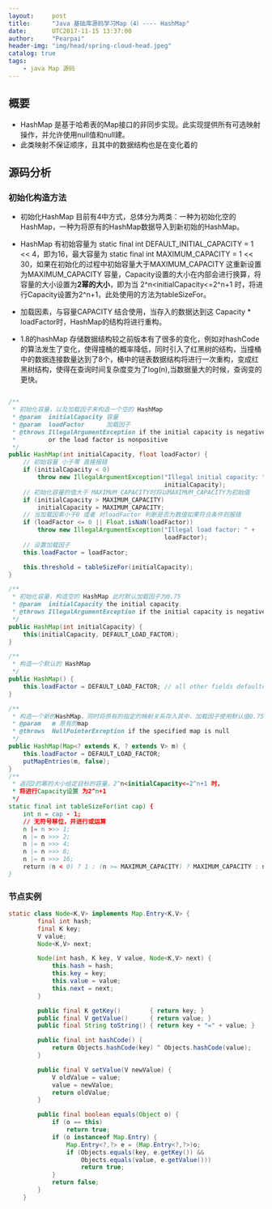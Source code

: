 ```yaml
---
layout:     post
title:      "Java 基础库源码学习Map（4）---- HashMap"
date:       UTC2017-11-15 13:37:00
author:     "Pearpai"
header-img: "img/head/spring-cloud-head.jpeg"
catalog: true
tags:
    - java Map 源码
---
```

## 概要
- HashMap 是基于哈希表的Map接口的非同步实现。此实现提供所有可选映射操作，并允许使用null值和null建。
- 此类映射不保证顺序，且其中的数据结构也是在变化着的

## 源码分析
### 初始化构造方法

- 初始化HashMap 目前有4中方式，总体分为两类：一种为初始化空的HashMap，一种为将原有的HashMap数据导入到新初始的HashMap。

- HashMap 有初始容量为 static final int DEFAULT_INITIAL_CAPACITY = 1 << 4，即为16，最大容量为 static final int MAXIMUM_CAPACITY = 1 << 30，如果在初始化的过程中初始容量大于MAXIMUM_CAPACITY 这重新设置为MAXIMUM_CAPACITY 容量，Capacity设置的大小在内部会进行换算，将容量的大小设置为**2幂的大小**，即为当 2^n<initialCapacity<=2^n+1 时，将进行Capacity设置为2^n+1，此处使用的方法为tableSizeFor。

- 加载因素，与容量CAPACITY 结合使用，当存入的数据达到这 Capacity * loadFactor时，HashMap的结构将进行重构。

- 1.8的hashMap 存储数据结构较之前版本有了很多的变化，例如对hashCode的算法发生了变化，使得撞桶的概率降低，同时引入了红黑树的结构，当撞桶中的数据连接数量达到了8个，桶中的链表数据结构将进行一次重构，变成红黑树结构，使得在查询时间复杂度变为了log(n),当数据量大的时候，查询变的更快。

```java

/**
 * 初始化容量，以及加载因子来构造一个空的 HashMap
 * @param  initialCapacity 容量
 * @param  loadFactor      加载因子
 * @throws IllegalArgumentException if the initial capacity is negative
 *         or the load factor is nonpositive
 */
public HashMap(int initialCapacity, float loadFactor) {
    // 初始容量 小于零 直接报错
    if (initialCapacity < 0)
        throw new IllegalArgumentException("Illegal initial capacity: " +
                                           initialCapacity);
    // 初始化容量的值大于 MAXIMUM_CAPACITY时将以MAXIMUM_CAPACITY为初始值                                      
    if (initialCapacity > MAXIMUM_CAPACITY)
        initialCapacity = MAXIMUM_CAPACITY;
    // 当加载因素小于0 或者 对loadFactor 判断是否为数值如果符合条件则报错
    if (loadFactor <= 0 || Float.isNaN(loadFactor))
        throw new IllegalArgumentException("Illegal load factor: " +
                                           loadFactor);
    // 设置加载因子                                       
    this.loadFactor = loadFactor;

    this.threshold = tableSizeFor(initialCapacity);
}

/**
 * 初始化容量，构造空的 HashMap 此时默认加载因子为0.75
 * @param  initialCapacity the initial capacity.
 * @throws IllegalArgumentException if the initial capacity is negative.
 */
public HashMap(int initialCapacity) {
    this(initialCapacity, DEFAULT_LOAD_FACTOR);
}

/**
 * 构造一个默认的 HashMap
 */
public HashMap() {
    this.loadFactor = DEFAULT_LOAD_FACTOR; // all other fields defaulted
}

/**
 * 构造一个新的HashMap，同时将原有的指定的映射关系存入其中，加载因子使用默认值0.75
 * @param   m 原有的map
 * @throws  NullPointerException if the specified map is null
 */
public HashMap(Map<? extends K, ? extends V> m) {
    this.loadFactor = DEFAULT_LOAD_FACTOR;
    putMapEntries(m, false);
}
/**
 * 返回2的幂的大小给定目标的容量。2^n<initialCapacity<=2^n+1 时，
 * 将进行Capacity设置 为2^n+1
 */
static final int tableSizeFor(int cap) {
    int n = cap - 1;
    // 无符号移位，并进行或运算
    n |= n >>> 1;
    n |= n >>> 2;
    n |= n >>> 4;
    n |= n >>> 8;
    n |= n >>> 16;
    return (n < 0) ? 1 : (n >= MAXIMUM_CAPACITY) ? MAXIMUM_CAPACITY : n + 1;
}
```
### 节点实例
```Java
static class Node<K,V> implements Map.Entry<K,V> {
        final int hash;
        final K key;
        V value;
        Node<K,V> next;

        Node(int hash, K key, V value, Node<K,V> next) {
            this.hash = hash;
            this.key = key;
            this.value = value;
            this.next = next;
        }

        public final K getKey()        { return key; }
        public final V getValue()      { return value; }
        public final String toString() { return key + "=" + value; }

        public final int hashCode() {
            return Objects.hashCode(key) ^ Objects.hashCode(value);
        }

        public final V setValue(V newValue) {
            V oldValue = value;
            value = newValue;
            return oldValue;
        }

        public final boolean equals(Object o) {
            if (o == this)
                return true;
            if (o instanceof Map.Entry) {
                Map.Entry<?,?> e = (Map.Entry<?,?>)o;
                if (Objects.equals(key, e.getKey()) &&
                    Objects.equals(value, e.getValue()))
                    return true;
            }
            return false;
        }
    }
```
